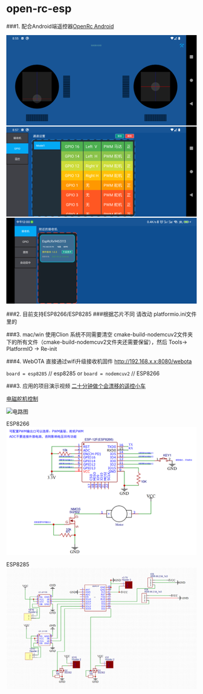 # open-rc-esp

###1. 配合Android端遥控器[OpenRc Android](https://github.com/wang-x-zhen/open-rc-android)

![Screenshot_1637312138](Screenshot_1637312138.png)
![Screenshot_1637312269](Screenshot_1637312223.png)
![Screenshot_20220926_120040](Screenshot_20220926_120040.png)

###2. 目前支持ESP8266/ESP8285
###根据芯片不同 
请改动 platformio.ini文件里的 

###3. mac/win 使用Clion 系统不同需要清空 cmake-build-nodemcuv2文件夹下的所有文件（cmake-build-nodemcuv2文件夹还需要保留），然后 Tools-> PlatformIO -> Re-init

###4. WebOTA 直接通过wifi升级接收机固件 http://192.168.x.x:8080/webota



`board = esp8285` // esp8285
or
`board = nodemcuv2`  // ESP8266 

###3. 应用的项目演示视频 
[二十分钟做个会漂移的遥控小车](https://www.bilibili.com/video/BV1zY41187JN/)

[电磁舵机控制](https://www.bilibili.com/video/BV1BF411q7JE/)

![电路图](esp8285mini.jpg)

ESP8266
![电路图](img_1.png)

ESP8285
![电路图](oprec-max.png)

